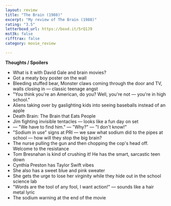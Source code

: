```yaml
---
layout: review
title: "The Brain (1988)"
excerpt: "My review of The Brain (1988)"
rating: "3.5"
letterboxd_url: https://boxd.it/5rQ1J9
mst3k: false
rifftrax: false
category: movie_review

---
```


<b>Thoughts / Spoilers</b>
* What is it with David Gale and brain movies?
* Got a meaty boy poster on the wall
* Bleeding stuffed bear, Monster claws coming through the door and TV, walls closing in — classic teenage angst
* "You think you're an American, do you? Well, you're not — you're in high school."
* Aliens taking over by gaslighting kids into seeing baseballs instead of an apple
* Death Brain: The Brain that Eats People
* Jim fighting invisible tentacles — looks like a fun day on set
* — "We have to find him." — "Why?" — "I don't know!"
* "Sodium in use" signs at PRI — we saw what sodium did to the pipes at school — how will they stop the big brain?
* The nurse pulling the gun and then chopping the cop's head off. Welcome to the resistance
* Tom Bresnahan is kind of crushing it! He has the smart, sarcastic teen down
* Cynthia Preston has Taylor Swift vibes
* She also has a sweet blue and pink sweater
* She gets the urge to lose her virginity while they hide out in the school science lab
* "Words are the tool of any fool, I want action!" — sounds like a hair metal lyric
* The sodium warning at the end of the movie